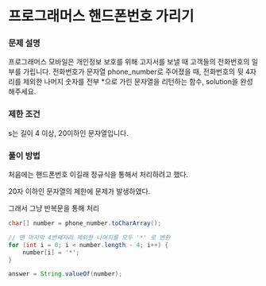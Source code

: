 # 프로그래머스 핸드폰번호 가리기

### 문제 설명
프로그래머스 모바일은 개인정보 보호를 위해 고지서를 보낼 때 고객들의 전화번호의 일부를 가립니다.
전화번호가 문자열 phone_number로 주어졌을 때, 전화번호의 뒷 4자리를 제외한 나머지 숫자를 전부 *으로 가린 문자열을 리턴하는 함수, solution을 완성해주세요.

### 제한 조건
s는 길이 4 이상, 20이하인 문자열입니다.


### 풀이 방법

처음에는 핸드폰번호 이길래 정규식을 통해서 처리하려고 했다.

20자 이하인 문자열의 제한에 문제가 발생하였다.

그래서 그냥 반복문을 통해 처리

```java
char[] number = phone_number.toCharArray();

// 맨 마지막 4번째자리 제외한 나머지를 모두 '*' 로 변환
for (int i = 0; i < number.length - 4; i++) {
    number[i] = '*';
}

answer = String.valueOf(number);
```
